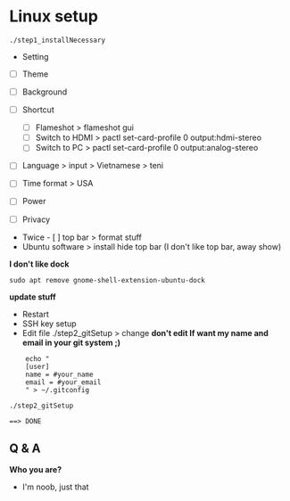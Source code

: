 # Linux setup

```
./step1_installNecessary
```

- Setting
- [ ] Theme
- [ ] Background
- [ ] Shortcut

  - [ ] Flameshot > flameshot gui
  - [ ] Switch to HDMI > pactl set-card-profile 0 output:hdmi-stereo
  - [ ] Switch to PC > pactl set-card-profile 0 output:analog-stereo

- [ ] Language > input > Vietnamese > teni
- [ ] Time format > USA
- [ ] Power
- [ ] Privacy
- Twice - [ ] top bar > format stuff
- Ubuntu software > install hide top bar (I don't like top bar, away show)

**I don't like dock**

```
sudo apt remove gnome-shell-extension-ubuntu-dock
```

**update stuff**

- Restart
- SSH key setup
- Edit file ./step2_gitSetup > change
  **don't edit If want my name and email in your git system ;)**

```
    echo "
    [user]
    name = #your_name
    email = #your_email
    " > ~/.gitconfig
```

```
./step2_gitSetup
```

```
==> DONE
```

## Q & A

**Who you are?**

- I'm noob, just that
